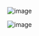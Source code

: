 ![image](https://user-images.githubusercontent.com/57552973/216829754-e33fe003-e363-4e90-a703-3292a7345950.png)




![image](https://user-images.githubusercontent.com/57552973/216829782-b5ea3f18-b200-40e9-bd42-c50b611511c1.png)
